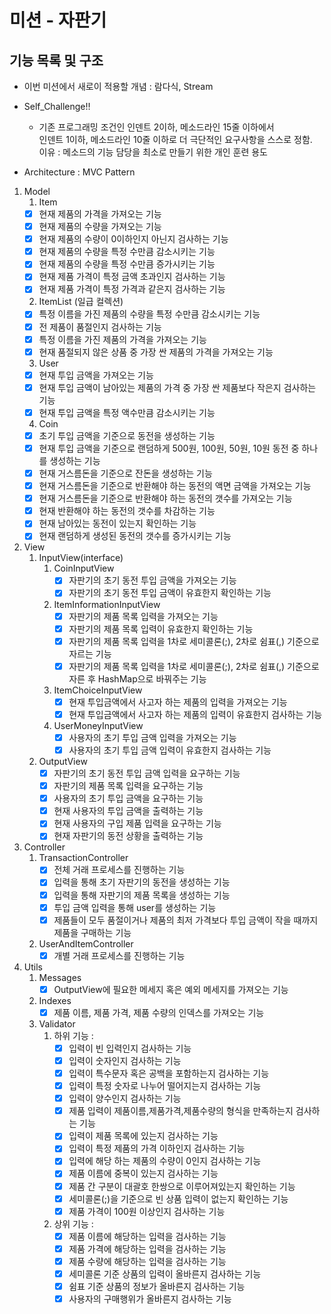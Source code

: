 # 미션 - 자판기

## 기능 목록 및 구조

- 이번 미션에서 새로이 적용할 개념 : 람다식, Stream
- Self_Challenge!!
  - 기존 프로그래밍 조건인 인덴트 2이하, 메소드라인 15줄 이하에서 <br>
                     인덴트 1이하, 메소드라인 10줄 이하로 더 극단적인 요구사항을 스스로 정함.<br>
                     이유 : 메소드의 기능 담당을 최소로 만들기 위한 개인 훈련 용도

- Architecture : MVC Pattern

1. Model
   1. Item
   - [x] 현재 제품의 가격을 가져오는 기능
   - [x] 현재 제품의 수량을 가져오는 기능
   - [x] 현재 제품의 수량이 0이하인지 아닌지 검사하는 기능
   - [x] 현재 제품의 수량을 특정 수만큼 감소시키는 기능
   - [x] 현재 제품의 수량을 특정 수만큼 증가시키는 기능
   - [x] 현재 제품 가격이 특정 금액 초과인지 검사하는 기능
   - [x] 현재 제품 가격이 특정 가격과 같은지 검사하는 기능
   2. ItemList (일급 컬렉션)
   - [x] 특정 이름을 가진 제품의 수량을 특정 수만큼 감소시키는 기능
   - [x] 전 제품이 품절인지 검사하는 기능
   - [x] 특정 이름을 가진 제품의 가격을 가져오는 기능
   - [x] 현재 품절되지 않은 상품 중 가장 싼 제품의 가격을 가져오는 기능
   3. User
   - [x] 현재 투입 금액을 가져오는 기능
   - [x] 현재 투입 금액이 남아있는 제품의 가격 중 가장 싼 제품보다 작은지 검사하는 기능
   - [x] 현재 투입 금액을 특정 액수만큼 감소시키는 기능
   4. Coin
   - [x] 초기 투입 금액을 기준으로 동전을 생성하는 기능
   - [x] 현재 투입 금액을 기준으로 랜덤하게 500원, 100원, 50원, 10원 동전 중 하나를 생성하는 기능
   - [x] 현재 거스름돈을 기준으로 잔돈을 생성하는 기능
   - [x] 현재 거스름돈을 기준으로 반환해야 하는 동전의 액면 금액을 가져오는 기능
   - [x] 현재 거스름돈을 기준으로 반환해야 하는 동전의 갯수를 가져오는 기능
   - [x] 현재 반환해야 하는 동전의 갯수를 차감하는 기능
   - [x] 현재 남아있는 동전이 있는지 확인하는 기능
   - [x] 현재 랜덤하게 생성된 동전의 갯수를 증가시키는 기능
   
2. View
   1. InputView(interface)
      1. CoinInputView
         - [x] 자판기의 초기 동전 투입 금액을 가져오는 기능
         - [x] 자판기의 초기 동전 투입 금액이 유효한지 확인하는 기능
      2. ItemInformationInputView
         - [x] 자판기의 제품 목록 입력을 가져오는 기능
         - [x] 자판기의 제품 목록 입력이 유효한지 확인하는 기능
         - [x] 자판기의 제품 목록 입력을 1차로 세미콜론(;), 2차로 쉼표(,) 기준으로 자르는 기능
         - [x] 자판기의 제품 목록 입력을 1차로 세미콜론(;), 2차로 쉼표(,) 기준으로 자른 후 HashMap으로 바꿔주는 기능
      3. ItemChoiceInputView
         - [x] 현재 투입금액에서 사고자 하는 제품의 입력을 가져오는 기능
         - [x] 현재 투입금액에서 사고자 하는 제품의 입력이 유효한지 검사하는 기능
      4. UserMoneyInputView
         - [x] 사용자의 초기 투입 금액 입력을 가져오는 기능
         - [x] 사용자의 초기 투입 금액 입력이 유효한지 검사하는 기능
   2. OutputView
      - [x] 자판기의 초기 동전 투입 금액 입력을 요구하는 기능
      - [x] 자판기의 제품 목록 입력을 요구하는 기능
      - [x] 사용자의 초기 투입 금액을 요구하는 기능
      - [x] 현재 사용자의 투입 금액을 출력하는 기능
      - [x] 현재 사용자의 구입 제품 입력을 요구하는 기능
      - [x] 현재 자판기의 동전 상황을 출력하는 기능

3. Controller
   1. TransactionController
      - [x] 전체 거래 프로세스를 진행하는 기능
      - [x] 입력을 통해 초기 자판기의 동전을 생성하는 기능
      - [x] 입력을 통해 자판기의 제품 목록을 생성하는 기능
      - [x] 투입 금액 입력을 통해 user를 생성하는 기능
      - [x] 제품들이 모두 품절이거나 제품의 최저 가격보다 투입 금액이 작을 때까지 제품을 구매하는 기능
   2. UserAndItemController
      - [x] 개별 거래 프로세스를 진행하는 기능

4. Utils
   1. Messages
      - [x] OutputView에 필요한 메세지 혹은 예외 메세지를 가져오는 기능
   2. Indexes
      - [x] 제품 이름, 제품 가격, 제품 수량의 인덱스를 가져오는 기능
   3. Validator
      1. 하위 기능 : 
         - [x] 입력이 빈 입력인지 검사하는 기능
         - [x] 입력이 숫자인지 검사하는 기능
         - [x] 입력이 특수문자 혹은 공백을 포함하는지 검사하는 기능
         - [x] 입력이 특정 숫자로 나누어 떨어지는지 검사하는 기능
         - [x] 입력이 양수인지 검사하는 기능
         - [x] 제품 입력이 제품이름,제품가격,제품수량의 형식을 만족하는지 검사하는 기능
         - [x] 입력이 제품 목록에 있는지 검사하는 기능
         - [x] 입력이 특정 제품의 가격 이하인지 검사하는 기능
         - [x] 입력에 해당 하는 제품의 수량이 0인지 검사하는 기능
         - [x] 제품 이름에 중복이 있는지 검사하는 기능
         - [x] 제품 간 구분이 대괄호 한쌍으로 이루어져있는지 확인하는 기능
         - [x] 세미콜론(;)을 기준으로 빈 상품 입력이 없는지 확인하는 기능
         - [x] 제품 가격이 100원 이상인지 검사하는 기능
      2. 상위 기능 :
         - [x] 제품 이름에 해당하는 입력을 검사하는 기능
         - [x] 제품 가격에 해당하는 입력을 검사하는 기능
         - [x] 제품 수량에 해당하는 입력을 검사하는 기능
         - [x] 세미콜론 기준 상품의 입력이 올바른지 검사하는 기능
         - [x] 쉼표 기준 상품의 정보가 올바른지 검사하는 기능
         - [x] 사용자의 구매행위가 올바른지 검사하는 기능